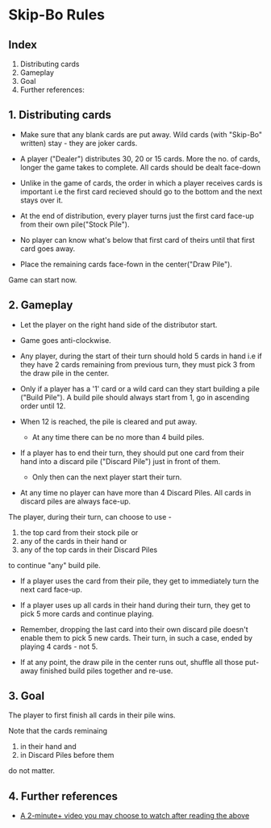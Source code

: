 # Skip-Bo Rules

## Index

1. Distributing cards
2. Gameplay
3. Goal
4. Further references:

## 1. Distributing cards

- Make sure that any blank cards are put away. Wild cards (with "Skip-Bo" written) stay - they are joker cards.

- A player ("Dealer") distributes 30, 20 or 15 cards. More the no. of cards, longer the game takes to complete. All cards should be dealt face-down

- Unlike in the game of cards, the order in which a player receives cards is important i.e the first card recieved should go to the bottom and the next stays over it.

- At the end of distribution, every player turns just the first card face-up from their own pile("Stock Pile").

- No player can know what's below that first card of theirs until that first card goes away.

- Place the remaining cards face-fown in the center("Draw Pile").

Game can start now.

## 2. Gameplay

- Let the player on the right hand side of the distributor start.

- Game goes anti-clockwise.

- Any player, during the start of their turn should hold 5 cards in hand i.e if they have 2 cards remaining from previous turn, they must pick 3 from the draw pile in the center.

- Only if a player has a '1' card or a wild card can they start building a pile ("Build Pile"). A build pile should always start from 1, go in ascending order until 12.

- When 12 is reached, the pile is cleared and put away.
  - At any time there can be no more than 4 build piles.

- If a player has to end their turn, they should put one card from their hand into a discard pile ("Discard Pile") just in front of them.
  - Only then can the next player start their turn.

- At any time no player can have more than 4 Discard Piles. All cards in discard piles are always face-up.

The player, during their turn, can choose to use -

1. the top card from their stock pile or
2. any of the cards in their hand or
3. any of the top cards in their Discard Piles

to continue "any" build pile.

- If a player uses the card from their pile, they get to immediately turn the next card face-up.

- If a player uses up all cards in their hand during their turn, they get to pick 5 more cards and continue playing.

- Remember, dropping the last card into their own discard pile doesn't enable them to pick 5 new cards. Their turn, in such a case, ended by playing 4 cards - not 5.

- If at any point, the draw pile in the center runs out, shuffle all those put-away finished build piles together and re-use.

## 3. Goal

The player to first finish all cards in their pile wins.

Note that the cards reminaing

1. in their hand and
2. in Discard Piles before them

do not matter.

## 4. Further references

- [A 2-minute+ video you may choose to watch after reading the above](https://www.youtube.com/watch?v=Z-b_XTnMRck)
